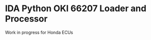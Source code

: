 IDA Python OKI 66207 Loader and Processor
=========================================

Work in progress for Honda ECUs

